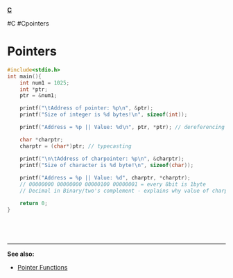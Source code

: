 **[C](C#^POINTERS)**

#C #Cpointers 
# Pointers

```C
#include<stdio.h>
int main(){
    int num1 = 1025;
    int *ptr;
    ptr = &num1;

    printf("\tAddress of pointer: %p\n", &ptr);
    printf("Size of integer is %d bytes!\n", sizeof(int));

    printf("Address = %p || Value: %d\n", ptr, *ptr); // dereferencing pointer by using '*'

    char *charptr;
    charptr = (char*)ptr; // typecasting

    printf("\n\tAddress of charpointer: %p\n", &charptr);
    printf("Size of character is %d byte!\n", sizeof(char));
    
    printf("Address = %p || Value: %d", charptr, *charptr);
    // 00000000 00000000 00000100 00000001 = every 8bit is 1byte
    // Decimal in Binary/two's complement - explains why value of charptr is 1

    return 0;
}
```

<br>

# 
---
**See also:**
- [Pointer Functions](CPOINTERSfunction.md)